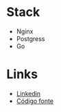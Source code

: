 # Stack

- Nginx
- Postgress
- Go

# Links
 - [Linkedin](https://www.linkedin.com/in/pedrohenriquea/)
 - [Código fonte](https://github.com/pedrohenriquea/rinha-2024)